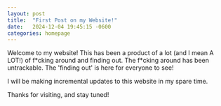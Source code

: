 ```yaml
---
layout: post
title:  "First Post on my Website!"
date:   2024-12-04 19:45:15 -0600
categories: homepage
---
```

Welcome to my website! This has been a product of a lot (and I mean A LOT!) of f\*cking around and finding out. The f\*cking around has been untrackable. The 'finding out' is here for everyone to see!

I will be making incremental updates to this website in my spare time. 

Thanks for visiting, and stay tuned! 
